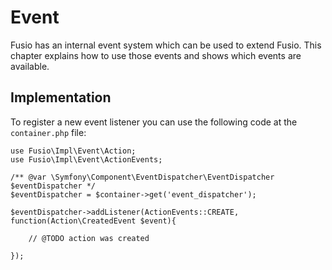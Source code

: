 
# Event

Fusio has an internal event system which can be used to extend Fusio. This chapter explains how to use those events and
shows which events are available.

## Implementation

To register a new event listener you can use the following code at the `container.php` file:

```
use Fusio\Impl\Event\Action;
use Fusio\Impl\Event\ActionEvents;

/** @var \Symfony\Component\EventDispatcher\EventDispatcher $eventDispatcher */
$eventDispatcher = $container->get('event_dispatcher');

$eventDispatcher->addListener(ActionEvents::CREATE, function(Action\CreatedEvent $event){

    // @TODO action was created

});
```
